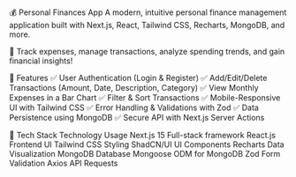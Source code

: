 💰 Personal Finances App
A modern, intuitive personal finance management application built with Next.js, React, Tailwind CSS, Recharts, MongoDB, and more.

🚀 Track expenses, manage transactions, analyze spending trends, and gain financial insights!

📌 Features
✅ User Authentication (Login & Register)
✅ Add/Edit/Delete Transactions (Amount, Date, Description, Category)
✅ View Monthly Expenses in a Bar Chart
✅ Filter & Sort Transactions
✅ Mobile-Responsive UI with Tailwind CSS
✅ Error Handling & Validations with Zod
✅ Data Persistence using MongoDB
✅ Secure API with Next.js Server Actions

📌 Tech Stack
Technology	Usage
Next.js 15	Full-stack framework
React.js	Frontend UI
Tailwind CSS	Styling
ShadCN/UI	UI Components
Recharts	Data Visualization
MongoDB	Database
Mongoose	ODM for MongoDB
Zod	Form Validation
Axios	API Requests

